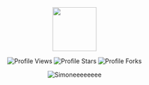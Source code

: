 <div id="header" align="center">
  <img src="https://cdn.discordapp.com/attachments/561607341607223317/987681144050974801/simone-removebg-preview.png" width="100"/>
</div>
<p align="center">
<img src="https://komarev.com/ghpvc/?username=Simoneeeeeeee&label=Profile%20Views&color=ff8000&style=flat&label=Profile-Views" alt="Profile Views">

<img src="https://img.shields.io/badge/dynamic/json?&label=Profile-Stars&color=ff8000&style=flat&style=for-the-badge&query=%24.stars&url=https://api.github-star-counter.workers.dev/user/Simoneeeeeeee" alt="Profile Stars">

<img src="https://img.shields.io/badge/dynamic/json?&label=Profile-Forks&color=ff8000&style=flat&style=for-the-badge&query=%24.forks&url=https://api.github-star-counter.workers.dev/user/Simoneeeeeeee" alt="Profile Forks"> 
  
<p align="center"><img src="https://github-readme-stats.vercel.app/api/top-langs?username=Simoneeeeeeee&count_private=true&hide=procfile&theme=dark&border_color=000000&cache_seconds=1800&layout=compact&langs_count=1000&custom_title=Used Coding Languages&title_color=ff8000" alt="Simoneeeeeeee" /></p>
